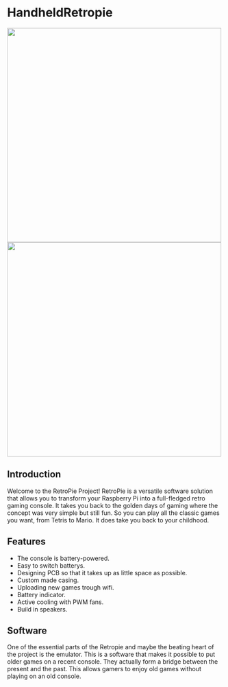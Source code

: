 # HandheldRetropie
<img src="https://github.com/vives-project-xp/HandheldRetropie/assets/113902824/48aa0142-ecd1-4de3-a172-c52fbe51333d" width= "500"/>

<img src="https://github.com/vives-project-xp/HandheldRetropie/assets/113902824/c3d0e3a4-2eeb-40a0-a56e-c8859b5e5226" width="500" />


## Introduction
Welcome to the RetroPie Project! RetroPie is a versatile software solution that allows you to transform your Raspberry Pi into a full-fledged retro gaming console. It takes you back to the golden days of gaming where the concept was very simple but still fun. So you can play all the classic games you want, from Tetris to Mario. It does take you back to your childhood.

## Features

- The console is battery-powered.
- Easy to switch batterys.
- Designing PCB so that it takes up as little space as possible.
- Custom made casing.
- Uploading new games trough wifi.
- Battery indicator.
- Active cooling with PWM fans.
- Build in speakers.


## Software
One of the essential parts of the Retropie and maybe the beating heart of the project is the emulator. This is a software that makes it possible to put older games on a recent console. They actually form a bridge between the present and the past. This allows gamers to enjoy old games without playing on an old console.
